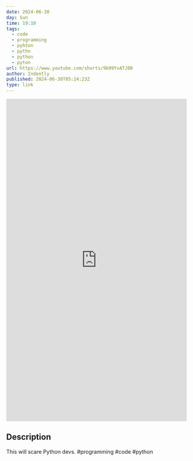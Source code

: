 ```yaml
---
date: 2024-06-30
day: Sun
time: 19:10
tags:
  - code
  - programming
  - pyhton
  - pythn
  - python
  - pyton
url: https://www.youtube.com/shorts/9b99YvATJ00
author: Indently
published: 2024-06-30T05:24:23Z
type: link
---
```


<iframe width="480" height="854" src="https://www.youtube.com/embed/9b99YvATJ00" frameborder="0" allowfullscreen></iframe>

## Description
This will scare Python devs. #programming #code #python